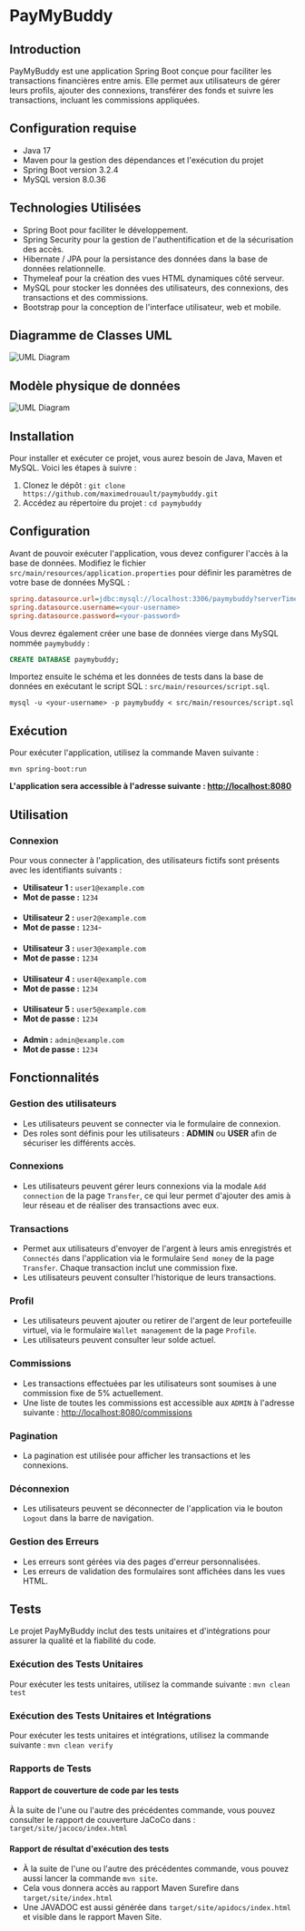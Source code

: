 # PayMyBuddy

## Introduction

PayMyBuddy est une application Spring Boot conçue pour faciliter les transactions financières entre amis. Elle permet aux utilisateurs de gérer leurs profils, ajouter des connexions, transférer des fonds et suivre les transactions, incluant les commissions appliquées.

## Configuration requise

- Java 17
- Maven pour la gestion des dépendances et l'exécution du projet
- Spring Boot version 3.2.4
- MySQL version 8.0.36

## Technologies Utilisées

- Spring Boot pour faciliter le développement.
- Spring Security pour la gestion de l'authentification et de la sécurisation des accès.
- Hibernate / JPA pour la persistance des données dans la base de données relationnelle.
- Thymeleaf pour la création des vues HTML dynamiques côté serveur.
- MySQL pour stocker les données des utilisateurs, des connexions, des transactions et des commissions.
- Bootstrap pour la conception de l'interface utilisateur, web et mobile.

## Diagramme de Classes UML

![UML Diagram](diagrams/UMLClassDiagram.png)

## Modèle physique de données

![UML Diagram](diagrams/physicalDataModel.png)

## Installation

Pour installer et exécuter ce projet, vous aurez besoin de Java, Maven et MySQL. Voici les étapes à suivre :

1. Clonez le dépôt : `git clone https://github.com/maximedrouault/paymybuddy.git`
2. Accédez au répertoire du projet : `cd paymybuddy`

## Configuration

Avant de pouvoir exécuter l'application, vous devez configurer l'accès à la base de données. Modifiez le fichier `src/main/resources/application.properties` pour définir les paramètres de votre base de données MySQL :

```ini
spring.datasource.url=jdbc:mysql://localhost:3306/paymybuddy?serverTimezone=UTC
spring.datasource.username=<your-username>
spring.datasource.password=<your-password>
```

Vous devrez également créer une base de données vierge dans MySQL nommée `paymybuddy` :

```sql
CREATE DATABASE paymybuddy;
```

Importez ensuite le schéma et les données de tests dans la base de données en exécutant le script SQL : `src/main/resources/script.sql`.
```shell
mysql -u <your-username> -p paymybuddy < src/main/resources/script.sql
```

## Exécution

Pour exécuter l'application, utilisez la commande Maven suivante :

```shell
mvn spring-boot:run
```

**L'application sera accessible à l'adresse suivante : [http://localhost:8080](http://localhost:8080)**


## Utilisation

### Connexion

Pour vous connecter à l'application, des utilisateurs fictifs sont présents avec les identifiants suivants :

- **Utilisateur 1 :** `user1@example.com`
- **Mot de passe :** `1234`
####
- **Utilisateur 2 :** `user2@example.com`
- **Mot de passe :** `1234`- 
####
- **Utilisateur 3 :** `user3@example.com`
- **Mot de passe :** `1234`
####
- **Utilisateur 4 :** `user4@example.com`
- **Mot de passe :** `1234`
####
- **Utilisateur 5 :** `user5@example.com`
- **Mot de passe :** `1234`
####
- **Admin :** `admin@example.com`
- **Mot de passe :** `1234`


## Fonctionnalités

### Gestion des utilisateurs

- Les utilisateurs peuvent se connecter via le formulaire de connexion.
- Des roles sont définis pour les utilisateurs : **ADMIN** ou **USER** afin de sécuriser les différents accès.

### Connexions

- Les utilisateurs peuvent gérer leurs connexions via la modale `Add connection` de la page `Transfer`, ce qui leur permet d'ajouter des amis à leur réseau et de réaliser des transactions avec eux.

### Transactions

- Permet aux utilisateurs d'envoyer de l'argent à leurs amis enregistrés et `Connectés` dans l'application via le formulaire `Send money` de la page `Transfer`. Chaque transaction inclut une commission fixe.
- Les utilisateurs peuvent consulter l'historique de leurs transactions.

### Profil

- Les utilisateurs peuvent ajouter ou retirer de l'argent de leur portefeuille virtuel, via le formulaire `Wallet management` de la page `Profile`.
- Les utilisateurs peuvent consulter leur solde actuel.

### Commissions

- Les transactions effectuées par les utilisateurs sont soumises à une commission fixe de 5% actuellement.
- Une liste de toutes les commissions est accessible aux `ADMIN` à l'adresse suivante : [http://localhost:8080/commissions](http://localhost:8080/commissions)

### Pagination

- La pagination est utilisée pour afficher les transactions et les connexions.

### Déconnexion

- Les utilisateurs peuvent se déconnecter de l'application via le bouton `Logout` dans la barre de navigation.

### Gestion des Erreurs

- Les erreurs sont gérées via des pages d'erreur personnalisées.
- Les erreurs de validation des formulaires sont affichées dans les vues HTML.


## Tests
Le projet PayMyBuddy inclut des tests unitaires et d'intégrations pour assurer la qualité et la fiabilité du code.

### Exécution des Tests Unitaires
Pour exécuter les tests unitaires, utilisez la commande suivante :
`mvn clean test`

### Exécution des Tests Unitaires et Intégrations
Pour exécuter les tests unitaires et intégrations, utilisez la commande suivante :
`mvn clean verify`

### Rapports de Tests
#### Rapport de couverture de code par les tests
À la suite de l'une ou l'autre des précédentes commande, vous pouvez consulter le rapport de couverture JaCoCo dans : `target/site/jacoco/index.html`

#### Rapport de résultat d'exécution des tests
- À la suite de l'une ou l'autre des précédentes commande, vous pouvez aussi lancer la commande `mvn site`.
- Cela vous donnera accès au rapport Maven Surefire dans `target/site/index.html`
- Une JAVADOC est aussi générée dans `target/site/apidocs/index.html` et visible dans le rapport Maven Site.